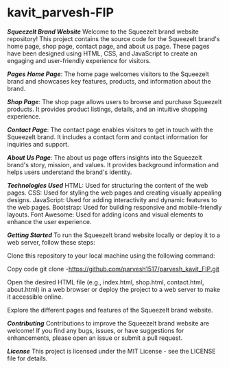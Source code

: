 # kavit_parvesh-FIP
***SqueezeIt Brand Website***
Welcome to the SqueezeIt brand website repository! This project contains the source code for the SqueezeIt brand's home page, shop page, contact page, and about us page. These pages have been designed using HTML, CSS, and JavaScript to create an engaging and user-friendly experience for visitors.

***Pages***
***Home Page***: The home page welcomes visitors to the SqueezeIt brand and showcases key features, products, and information about the brand.

***Shop Page***: The shop page allows users to browse and purchase SqueezeIt products. It provides product listings, details, and an intuitive shopping experience.

***Contact Page***: The contact page enables visitors to get in touch with the SqueezeIt brand. It includes a contact form and contact information for inquiries and support.

***About Us Page***: The about us page offers insights into the SqueezeIt brand's story, mission, and values. It provides background information and helps users understand the brand's identity.

***Technologies Used***
HTML: Used for structuring the content of the web pages.
CSS: Used for styling the web pages and creating visually appealing designs.
JavaScript: Used for adding interactivity and dynamic features to the web pages.
Bootstrap: Used for building responsive and mobile-friendly layouts.
Font Awesome: Used for adding icons and visual elements to enhance the user experience.

***Getting Started***
To run the SqueezeIt brand website locally or deploy it to a web server, follow these steps:

Clone this repository to your local machine using the following command:

Copy code
git clone -https://github.com/parvesh1517/parvesh_kavit_FIP.git

Open the desired HTML file (e.g., index.html, shop.html, contact.html, about.html) in a web browser or deploy the project to a web server to make it accessible online.

Explore the different pages and features of the SqueezeIt brand website.

***Contributing***
Contributions to improve the SqueezeIt brand website are welcome! If you find any bugs, issues, or have suggestions for enhancements, please open an issue or submit a pull request.

***License***
This project is licensed under the MIT License - see the LICENSE file for details.
